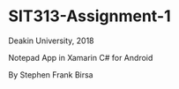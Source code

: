 # SIT313-Assignment-1
Deakin University, 2018

Notepad App in Xamarin C# for Android

By Stephen Frank Birsa